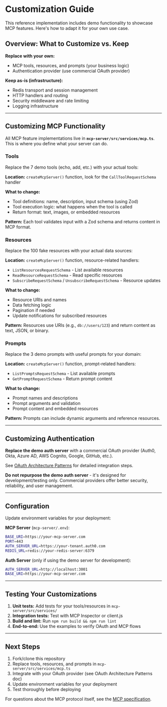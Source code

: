 # Customization Guide

This reference implementation includes demo functionality to showcase MCP features. Here's how to adapt it for your own use case.

## Overview: What to Customize vs. Keep

**Replace with your own:**
- MCP tools, resources, and prompts (your business logic)
- Authentication provider (use commercial OAuth provider)

**Keep as-is (infrastructure):**
- Redis transport and session management
- HTTP handlers and routing
- Security middleware and rate limiting
- Logging infrastructure

---

## Customizing MCP Functionality

All MCP feature implementations live in **`mcp-server/src/services/mcp.ts`**. This is where you define what your server can do.

### Tools

Replace the 7 demo tools (echo, add, etc.) with your actual tools:

**Location:** `createMcpServer()` function, look for the `CallToolRequestSchema` handler

**What to change:**
- Tool definitions: name, description, input schema (using Zod)
- Tool execution logic: what happens when the tool is called
- Return format: text, images, or embedded resources

**Pattern:** Each tool validates input with a Zod schema and returns content in MCP format.

### Resources

Replace the 100 fake resources with your actual data sources:

**Location:** `createMcpServer()` function, resource-related handlers:
- `ListResourcesRequestSchema` - List available resources
- `ReadResourceRequestSchema` - Read specific resources
- `SubscribeRequestSchema` / `UnsubscribeRequestSchema` - Resource updates

**What to change:**
- Resource URIs and names
- Data fetching logic
- Pagination if needed
- Update notifications for subscribed resources

**Pattern:** Resources use URIs (e.g., `db://users/123`) and return content as text, JSON, or binary.

### Prompts

Replace the 3 demo prompts with useful prompts for your domain:

**Location:** `createMcpServer()` function, prompt-related handlers:
- `ListPromptsRequestSchema` - List available prompts
- `GetPromptRequestSchema` - Return prompt content

**What to change:**
- Prompt names and descriptions
- Prompt arguments and validation
- Prompt content and embedded resources

**Pattern:** Prompts can include dynamic arguments and reference resources.

---

## Customizing Authentication

**Replace the demo auth server** with a commercial OAuth provider (Auth0, Okta, Azure AD, AWS Cognito, Google, GitHub, etc.).

See [OAuth Architecture Patterns](oauth-architecture-patterns.md#using-a-commercial-auth-provider) for detailed integration steps.

**Do not repurpose the demo auth server** - it's designed for development/testing only. Commercial providers offer better security, reliability, and user management.

---

## Configuration

Update environment variables for your deployment:

**MCP Server** (`mcp-server/.env`):
```bash
BASE_URI=https://your-mcp-server.com
PORT=443
AUTH_SERVER_URL=https://your-tenant.auth0.com
REDIS_URL=redis://your-redis-server:6379
```

**Auth Server** (only if using the demo server for development):
```bash
AUTH_SERVER_URL=http://localhost:3001
BASE_URI=https://your-mcp-server.com
```

---

## Testing Your Customizations

1. **Unit tests:** Add tests for your tools/resources in `mcp-server/src/services/`
2. **Integration tests:** Test with MCP Inspector or client.js
3. **Build and lint:** Run `npm run build && npm run lint`
4. **End-to-end:** Use the examples to verify OAuth and MCP flows

---

## Next Steps

1. Fork/clone this repository
2. Replace tools, resources, and prompts in `mcp-server/src/services/mcp.ts`
3. Integrate with your OAuth provider (see OAuth Architecture Patterns doc)
4. Update environment variables for your deployment
5. Test thoroughly before deploying

For questions about the MCP protocol itself, see the [MCP specification](https://modelcontextprotocol.io/specification).
